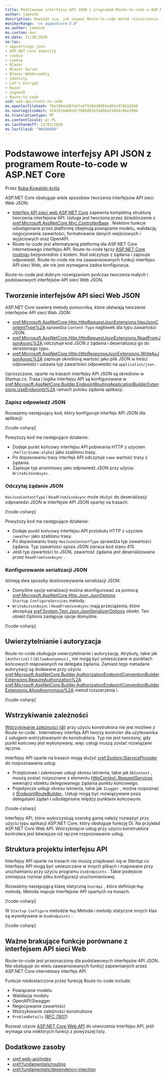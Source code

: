 ```yaml
---
title: Podstawowe interfejsy API JSON z programem Route-to-code w ASP.NET Core
author: jamesnk
description: Dowiedz się, jak używać Route-to-code metod rozszerzenia i JSON w celu tworzenia lekkich interfejsów API sieci Web JSON.
monikerRange: '>= aspnetcore-5.0'
ms.author: jamesnk
ms.custom: mvc
ms.date: 11/30/2020
no-loc:
- appsettings.json
- ASP.NET Core Identity
- cookie
- Cookie
- Blazor
- Blazor Server
- Blazor WebAssembly
- Identity
- Let's Encrypt
- Razor
- SignalR
- Route-to-code
uid: web-api/route-to-code
ms.openlocfilehash: f8a3804a887ebfa0f5284d8991e903c978b18208
ms.sourcegitcommit: 92439194682dc788b8b5b3a08bd2184dc00e200b
ms.translationtype: MT
ms.contentlocale: pl-PL
ms.lasthandoff: 12/03/2020
ms.locfileid: "96556609"
---
```

# <a name="basic-json-apis-with-no-locroute-to-code-in-aspnet-core"></a>Podstawowe interfejsy API JSON z programem Route-to-code w ASP.NET Core

Przez [Kuba Kowalski-króla](https://github.com/jamesnk)

ASP.NET Core obsługuje wiele sposobów tworzenia interfejsów API sieci Web JSON:

* [Interfejs API sieci web ASP.NET Core](xref:web-api/index) zapewnia kompletną strukturę tworzenia interfejsów API. Usługa jest tworzona przez dziedziczenie z <xref:Microsoft.AspNetCore.Mvc.ControllerBase> . Niektóre funkcje udostępniane przez platformę obejmują powiązanie modelu, walidację, negocjowanie zawartości, formatowanie danych wejściowych i wyjściowych oraz OpenAPI.
* Route-to-code jest alternatywną platformą dla ASP.NET Core internetowego interfejsu API. Route-to-code łączy [ASP.NET Core routingu](xref:fundamentals/routing) bezpośrednio z kodem. Kod odczytuje z żądania i zapisuje odpowiedź. Route-to-code nie ma zaawansowanych funkcji interfejsu API sieci Web, ale nie jest wymagana żadna konfiguracja.

Route-to-code jest dobrym rozwiązaniem podczas tworzenia małych i podstawowych interfejsów API sieci Web JSON.

## <a name="create-json-web-apis"></a>Tworzenie interfejsów API sieci Web JSON

ASP.NET Core zawiera metody pomocnika, które ułatwiają tworzenie interfejsów API sieci Web JSON:

* <xref:Microsoft.AspNetCore.Http.HttpRequestJsonExtensions.HasJsonContentType%2A> sprawdza `Content-Type` nagłówek dla typu zawartości JSON.
* <xref:Microsoft.AspNetCore.Http.HttpRequestJsonExtensions.ReadFromJsonAsync%2A> odczytuje kod JSON z żądania i deserializacji go do określonego typu.
* <xref:Microsoft.AspNetCore.Http.HttpResponseJsonExtensions.WriteAsJsonAsync%2A> zapisuje określoną wartość jako plik JSON w treści odpowiedzi i ustawia typ zawartości odpowiedzi na `application/json` .

Uproszczone, oparte na trasach interfejsy API JSON są określone w *Startup.cs*. Trasa i logika interfejsu API są konfigurowane w <xref:Microsoft.AspNetCore.Builder.EndpointRoutingApplicationBuilderExtensions.UseEndpoints%2A> ramach potoku żądania aplikacji.

### <a name="write-json-response"></a>Zapisz odpowiedź JSON

Rozważmy następujący kod, który konfiguruje interfejs API JSON dla aplikacji:

[!code-csharp[](route-to-code/sample/Startup3.cs?name=snippet&highlight=6)]

Powyższy kod ma następujące działanie:

* Dodaje punkt końcowy interfejsu API pobierania HTTP z użyciem `/hello/{name:alpha}` jako szablonu trasy.
* Po dopasowaniu trasy interfejs API odczytuje `name` wartość trasy z żądania.
* Zapisuje typ anonimowy jako odpowiedź JSON przy użyciu `WriteAsJsonAsync` .

### <a name="read-json-request"></a>Odczytaj żądanie JSON

`HasJsonContentType` i `ReadFromJsonAsync` może służyć do deserializacji odpowiedzi JSON w interfejsie API JSON opartej na trasach:

[!code-csharp[](route-to-code/sample/Startup2.cs?name=snippet&highlight=5,11)]

Powyższy kod ma następujące działanie:

* Dodaje punkt końcowy interfejsu API protokołu HTTP z użyciem `/weather` jako szablonu trasy.
* Po dopasowaniu trasy `HasJsonContentType` sprawdza typ zawartości żądania. Typ zawartości spoza JSON zwraca kod stanu 415.
* Jeśli typ zawartości to JSON, zawartość żądania jest deserializowana przez `ReadFromJsonAsync` .

### <a name="configure-json-serialization"></a>Konfigurowanie serializacji JSON

Istnieją dwa sposoby dostosowywania serializacji JSON:

* Domyślne opcje serializacji można skonfigurować za pomocą <xref:Microsoft.AspNetCore.Http.Json.JsonOptions> `Startup.ConfigureServices` metody.
* `WriteAsJsonAsync` i `ReadFromJsonAsync` mają przeciążenia, które akceptują <xref:System.Text.Json.JsonSerializerOptions> obiekt. Ten obiekt Options zastępuje opcje domyślne.

[!code-csharp[](route-to-code/sample/Startup6.cs?name=snippet)]

## <a name="authentication-and-authorization"></a>Uwierzytelnianie i autoryzacja

Route-to-code obsługuje uwierzytelnianie i autoryzację. Atrybuty, takie jak `[Authorize]` i `[AllowAnonymous]` , nie mogą być umieszczane w punktach końcowych mapowanych na delegata żądania. Zamiast tego metadane autoryzacji są dodawane przy użyciu <xref:Microsoft.AspNetCore.Builder.AuthorizationEndpointConventionBuilderExtensions.RequireAuthorization%2A> <xref:Microsoft.AspNetCore.Builder.AuthorizationEndpointConventionBuilderExtensions.AllowAnonymous%2A> metod rozszerzenia i.

[!code-csharp[](route-to-code/sample/Startup.cs?name=snippet&highlight=30)]

## <a name="dependency-injection"></a>Wstrzykiwanie zależności

[Wstrzykiwanie zależności (di)](xref:fundamentals/dependency-injection) przy użyciu konstruktora nie jest możliwe z Route-to-code . Internetowy interfejs API tworzy kontroler dla użytkownika z usługami wstrzykiwanymi do konstruktora. Typ nie jest tworzony, gdy punkt końcowy jest wykonywany, więc usługi muszą zostać rozwiązane ręcznie.

Interfejsy API oparte na trasach mogą służyć <xref:System.IServiceProvider> do rozpoznawania usług:

* Przejściowe i zakresowe usługi okresu istnienia, takie jak `DbContext` , muszą zostać rozpoznane z elementu [HttpContext. RequestServices](xref:Microsoft.AspNetCore.Http.HttpContext.RequestServices) wewnątrz obiektu delegowanego żądania punktu końcowego.
* Pojedyncze usługi okresu istnienia, takie jak `ILogger` , można rozpoznać z [IEndpointRouteBuilder.](xref:Microsoft.AspNetCore.Routing.IEndpointRouteBuilder.ServiceProvider). Usługi mogą być rozwiązywane poza delegatami żądań i udostępniane między punktami końcowymi.

[!code-csharp[](route-to-code/sample/Startup4.cs?name=snippet&highlight=3,7)]

Interfejsy API, które wykorzystują szeroką gamę należy rozważyć przy użyciu typu aplikacji ASP.NET Core, który obsługuje funkcję DI. Na przykład ASP.NET Core Web API. Wstrzyknięcie usług przy użyciu konstruktora kontrolera jest łatwiejsze niż ręczne rozpoznawanie usług.

## <a name="api-project-structure"></a>Struktura projektu interfejsu API

Interfejsy API oparte na trasach nie muszą znajdować się w *Startup.cs*. Interfejsy API mogą być umieszczane w innych plikach i mapowane przy uruchamianiu przy użyciu programu `UseEndpoints` . Takie podejście zmniejsza rozmiar pliku konfiguracji uruchomieniowej.

Rozważmy następującą klasę statyczną `UserApi` , która definiuje `Map` metodę. Metoda mapuje interfejsów API opartych na trasach.

[!code-csharp[](route-to-code/sample/UserApi.cs?name=snippet)]

W `Startup.Configure` metodzie `Map` Metoda i metody statyczne innych klas są wywoływane w `UseEndpoints` :

[!code-csharp[](route-to-code/sample/Startup5.cs?name=snippet)]

## <a name="notable-missing-features-compared-to-web-api"></a>Ważne brakujące funkcje porównane z interfejsem API sieci Web

Route-to-code jest przeznaczony dla podstawowych interfejsów API JSON. Nie obsługuje on wielu zaawansowanych funkcji zapewnianych przez ASP.NET Core internetowy interfejs API.

Funkcje niedostarczone przez funkcję Route-to-code include:

* Powiązanie modelu
* Walidacja modelu
* OpenAPI/Swagger
* Negocjowanie zawartości
* Wstrzykiwanie zależności konstruktora
* `ProblemDetails` ([RFC 7807](https://tools.ietf.org/html/rfc7807))

Rozważ użycie [ASP.NET Core Web API](xref:web-api/index) do utworzenia interfejsu API, jeśli wymaga ona niektórych funkcji z powyższej listy.

## <a name="additional-resources"></a>Dodatkowe zasoby

* <xref:web-api/index>
* <xref:fundamentals/routing>
* <xref:fundamentals/dependency-injection>
